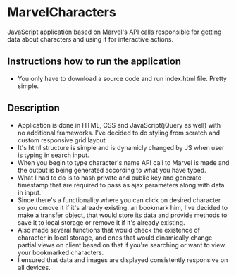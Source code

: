 # MarvelCharacters
JavaScript application based on Marvel's API calls responsible for getting data about characters  and using it for interactive actions.

<h2>Instructions how to run the application</h2>
<ul type="disc">
<li>You only have to download a source code and run index.html file. Pretty simple.</li>
</ul>

<h2>Description</h2>
<ul type="disc">
  <li>Application is done in HTML, CSS and JavaScript(jQuery as well) with no additional frameworks. I've decided to do styling from scratch and custom responsive grid layout</li>
  <li>It's html structure is simple and is dynamicly changed by JS when user is typing in search input.</li>
  <li>When you begin to type character's name API call to Marvel is made and the output is being generated according to what you have typed.</li>
  <li>What I had to do is to hash private and public key and generate timestamp that are required to pass as ajax parameters along with data in input.</li>
  <li>Since there's a functionality where you can click on desired character so you cmove it if it's already existing. an bookmark him, I've decided to make a transfer object, that would store its data and provide methods to save it to local storage or remove it if it's already existing.</li>
  <li>Also made several functions that would check the existence of character in local storage, and ones that would dinamically change partial views on client based on that if you're searching or want to view your bookmarked characters.</li>
  <li>I ensured that data and images are displayed consistently responsive on all devices.</li>
</ul>
